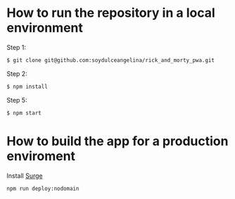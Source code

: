 # How to run the repository in a local environment

Step 1: 
```sh
$ git clone git@github.com:soydulceangelina/rick_and_morty_pwa.git
```

Step 2:
```sh
$ npm install
```

Step 5:
```sh
$ npm start
```

# How to build the app for a production enviroment 

Install [Surge](https://surge.sh/)

```sh
npm run deploy:nodomain
```